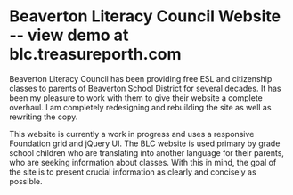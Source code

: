 # Beaverton Literacy Council Website -- view demo at blc.treasureporth.com

Beaverton Literacy Council has been providing free ESL and citizenship classes to parents of Beaverton School District for several decades. It has been my pleasure to work with them to give their website a complete overhaul. I am completely redesigning and rebuilding the site as well as rewriting the copy. 

This website is currently a work in progress and uses a responsive Foundation grid and jQuery UI. The BLC website is used primary by grade school children who are translating into another language for their parents, who are seeking information about classes. With this in mind, the goal of the site is to present crucial information as clearly and concisely as possible. 
